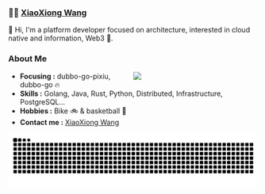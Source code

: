 ###  :man_technologist:  [XiaoXiong Wang](https://baerwang.github.io)

👋 Hi, I'm a platform developer focused on architecture, interested in cloud native and information, Web3 🚀. 

### About Me

<img width="50%" align="right" src="https://github-readme-stats.vercel.app/api?username=baerwang&show_icons=true&theme=dark&bg_color=30,e96443,904e95&title_color=fff&text_color=fff" />
</html>

-  **Focusing :** dubbo-go-pixiu, dubbo-go :fire: 
-  **Skills :** Golang, Java, Rust, Python, Distributed, Infrastructure, PostgreSQL...
-  **Hobbies :** Bike :bike: & basketball :basketball:
-  **Contact me :** [XiaoXiong Wang](mailto:baerwang@126.com)

![ ](https://raw.githubusercontent.com/hoochanlon/hoochanlon/master/assets/github-contribution-grid-snake.svg)
